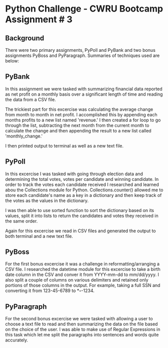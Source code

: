 # Python Challenge - CWRU Bootcamp Assignment # 3

## Background

There were two primary assignments, PyPoll and PyBank and two bonus assignments PyBoss and PyParagraph. Summaries of techniques used are below: 

## PyBank

In this assignment we were tasked with summarizing financial data reported as net profit on a monthly basis over a significant length of time and reading the data from a CSV file. 

The trickiest part for this excercise was calculating the average change from month to month in net profit. I accomplished this by appending each months profits to a new list named 'revenue.' I then created a for loop to go through the list, subtracting the next month from the current month to calculate the change and then appending the result to a new list called 'monthly_change.' 

I then printed output to terminal as well as a new text file. 

## PyPoll

In this excercise I was tasked with going through election data and determining the total votes, votes per candidate and winning candidate. In order to track the votes each candidate received I researched and learned abou the Collections module for Python. Collections.counter() allowed me to store each candidate's name as a key in a dictionary and then keep track of the votes as the values in the dictionary. 

I was then able to use sorted function to sort the dictionary based on its values, split it into lists to return the candidates and votes they received in the same order. 

Again for this excercise we read in CSV files and generated the output to both terminal and a new text file. 

## PyBoss

For the first bonus excercise it was a challenge in reformatting/arranging a CSV file. I researched the datetime module for this excercise to take a birth date column in the CSV and conver it from YYYY-mm-dd to mm/dd/yyyy. I also split a couple of columns on various delimiters and retained only portions of those columns in the output. For example, taking a full SSN and converting it from 123-45-6789 to ***-**-1234. 

## PyParagraph

For the second bonus excercise we were tasked with allowing a user to choose a text file to read and then summarizing the data on the file based on the choice of the user. I was able to make use of Regular Expressions in this task which let me split the paragraphs into sentences and words quite accurately. 
